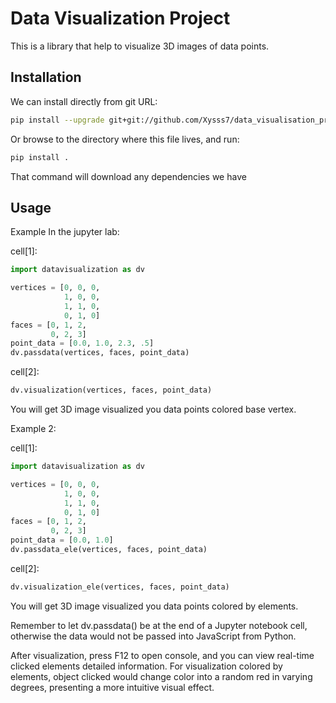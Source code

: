 # Data Visualization Project

This is a library that help to visualize 3D images of data points.

## Installation

We can install directly from git URL:
```bash
pip install --upgrade git+git://github.com/Xysss7/data_visualisation_project
```

Or browse to the directory where this file lives, and run:
```bash
pip install .
```
That command will download any dependencies we have

## Usage
Example
In the jupyter lab:

cell[1]:
```python
import datavisualization as dv

vertices = [0, 0, 0,
            1, 0, 0,
            1, 1, 0,
            0, 1, 0]
faces = [0, 1, 2,
         0, 2, 3]
point_data = [0.0, 1.0, 2.3, .5]
dv.passdata(vertices, faces, point_data)
```

cell[2]:
```python
dv.visualization(vertices, faces, point_data)
```
You will get 3D image visualized you data points colored base vertex. 

Example 2:

cell[1]:
```python
import datavisualization as dv

vertices = [0, 0, 0,
            1, 0, 0,
            1, 1, 0,
            0, 1, 0]
faces = [0, 1, 2,
         0, 2, 3]
point_data = [0.0, 1.0]
dv.passdata_ele(vertices, faces, point_data)
```

cell[2]:
```python
dv.visualization_ele(vertices, faces, point_data)
```
You will get 3D image visualized you data points colored by elements. 


Remember to let dv.passdata() be at the end of a Jupyter notebook cell,
otherwise the data would not be passed into JavaScript from Python.

After visualization, press F12 to open console, and you can view real-time clicked elements detailed information.
For visualization colored by elements, object clicked would change color into a random red in varying degrees,
presenting a more intuitive visual effect.